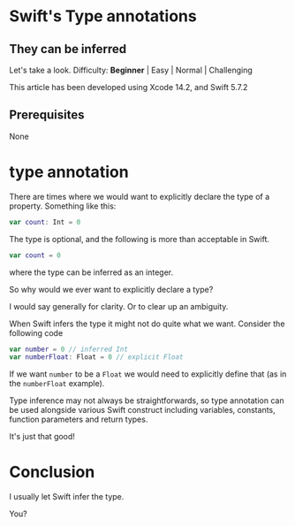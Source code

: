 # Swift's Type annotations
## They can be inferred

Let's take a look.
Difficulty: **Beginner** | Easy | Normal | Challenging

This article has been developed using Xcode 14.2, and Swift 5.7.2

## Prerequisites
None

# type annotation

There are times where we would want to explicitly declare the type of a property. Something like this:

```swift
var count: Int = 0
```

The type is optional, and the following is more than acceptable in Swift.

```swift
var count = 0
```

where the type can be inferred as an integer.

So why would we ever want to explicitly declare a type?

I would say generally for clarity. Or to clear up an ambiguity.

When Swift infers the type it might not do quite what we want. Consider the following code

```swift
var number = 0 // inferred Int
var numberFloat: Float = 0 // explicit Float
```

If we want `number` to be a `Float` we would need to explicitly define that (as in the `numberFloat` example).

Type inference may not always be straightforwards, so type annotation can be used alongside various Swift construct including variables, constants, function parameters and return types.

It's just that good!

# Conclusion
I usually let Swift infer the type.

You?
